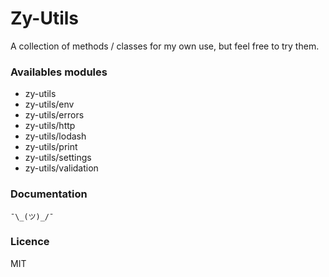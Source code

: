 # Zy-Utils
A collection of methods / classes for my own use, but feel free to try them.

### Availables modules
* zy-utils
* zy-utils/env
* zy-utils/errors
* zy-utils/http
* zy-utils/lodash
* zy-utils/print
* zy-utils/settings
* zy-utils/validation

### Documentation
```
¯\_(ツ)_/¯
```
### Licence
MIT
